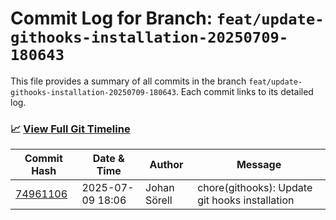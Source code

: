 # Commit Log for Branch: `feat/update-githooks-installation-20250709-180643`

This file provides a summary of all commits in the branch `feat/update-githooks-installation-20250709-180643`.
Each commit links to its detailed log.

### 📈 [View Full Git Timeline](./git_timeline_report.md)

| Commit Hash | Date & Time       | Author       | Message           |
|-------------|------------------|--------------|-------------------|
| [74961106](./74961106.md) | 2025-07-09 18:06 | Johan Sörell | chore(githooks): Update git hooks installation |
